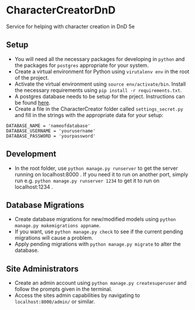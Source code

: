 # CharacterCreatorDnD
Service for helping with character creation in DnD 5e

## Setup
* You will need all the necessary packages for developing in `python` and the packages for `postgres` appropriate for your system.
* Create a virtual environment for Python using `virutalenv env` in the root of the project.
* Activate the virtual environment using `source env/activate/bin`. Install the necessary requirements using `pip install -r requirements.txt`.
* A postgres database needs to be setup for the prject. Instructions can be found [here](https://www.digitalocean.com/community/tutorials/how-to-use-postgresql-with-your-django-application-on-ubuntu-14-04).
* Create a file in the CharacterCreator folder called `settings_secret.py` and fill in the strings with the appropriate data for your setup:
```
DATABASE_NAME = 'nameofdatabase'
DATABASE_USERNAME = 'yourusername'
DATABASE_PASSWORD = 'yourpassword'
```

## Development
* In the root folder, use `python manage.py runserver` to get the server running on localhost:8000 . If you need it to run on another port, simply run e.g. `python manage.py runserver 1234` to get it to run on localhost:1234 .

## Database Migrations
* Create database migrations for new/modified models using `python manage.py makemigrations appname`.
* If you want, use `python manage.py check` to see if the current pending migrations will cause a problem.
* Apply pending migrations with `python manage.py migrate` to alter the database.

## Site Administrators
* Create an admin account using `python manage.py createsuperuser` and follow the prompts given in the terminal.
* Access the sites admin capabilities by navigating to `localhost:8000/admin/` or similar.
